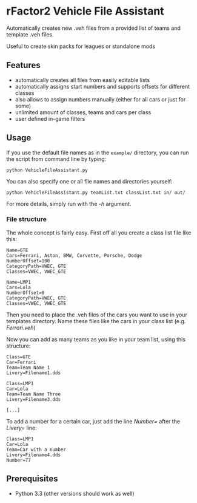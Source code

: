 # rFactor2 Vehicle File Assistant

Automatically creates new .veh files from a provided list of teams and template .veh files.

Useful to create skin packs for leagues or standalone mods

## Features 

* automatically creates all files from easily editable lists
* automatically assigns start numbers and supports offsets for different classes
* also allows to assign numbers manually (either for all cars or just for some)
* unlimited amount of classes, teams and cars per class
* user defined in-game filters

## Usage

If you use the default file names as in the `example/` directory, you can run the script from command line by typing:

`python VehicleFileAssistant.py`

You can also specify one or all file names and directories yourself:

`python VehicleFileAssistant.py teamList.txt classList.txt in/ out/`

For more details, simply run with the *-h* argument.

### File structure 

The whole concept is fairly easy. First off all you create a class list file like this:

	Name=GTE
	Cars=Ferrari, Aston, BMW, Corvette, Porsche, Dodge
	NumberOffset=100
	CategoryPath=VWEC, GTE
	Classes=VWEC, VWEC_GTE

	Name=LMP1
	Cars=Lola
	NumberOffset=0
	CategoryPath=VWEC, GTE
	Classes=VWEC, VWEC_GTE

Then you need to place the .veh files of the cars you want to use in your templates directory.
Name these files like the cars in your class list (e.g. *Ferrari.veh*)

Now you can add as many teams as you like in your team list, using this structure:

	Class=GTE
	Car=Ferrari
	Team=Team Name 1
	Livery=Filename1.dds
	 
	Class=LMP1
	Car=Lola
	Team=Team Name Three
	Livery=Filename3.dds
	
	[...]
	
To add a number for a certain car, just add the line *Number=* after the *Livery=* line:

	Class=LMP1
	Car=Lola
	Team=Car with a number
	Livery=Filename4.dds
	Number=77

## Prerequisites

* Python 3.3 (other versions should work as well)